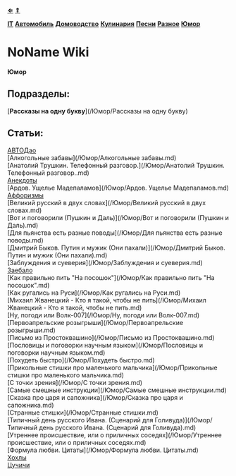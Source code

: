 [**⇐**](../index.md)
[**⇑**](/index.md)

[**IT**](/IT)
[**Автомобиль**](/Автомобиль)
[**Домоводство**](/Домоводство)
[**Кулинария**](/Кулинария)
[**Песни**](/Песни)
[**Разное**](/Разное)
[**Юмор**](/Юмор)

# NoName Wiki
**Юмор**

## Подразделы:
[**Рассказы на одну букву**](/Юмор/Рассказы на одну букву)  

## Статьи:
[АВТОДао](/Юмор/АВТОДао.md)  
[Алкогольные забавы](/Юмор/Алкогольные забавы.md)  
[Анатолий Трушкин. Телефонный разговор.](/Юмор/Анатолий Трушкин. Телефонный разговор..md)  
[Анекдоты](/Юмор/Анекдоты.md)  
[Ардов. Ущелье Мадепаламов](/Юмор/Ардов. Ущелье Мадепаламов.md)  
[Аффоризмы](/Юмор/Аффоризмы.md)  
[Великий русский в двух словах](/Юмор/Великий русский в двух словах.md)  
[Вот и поговорили (Пушкин и Даль)](/Юмор/Вот и поговорили (Пушкин и Даль).md)  
[Для пьянства есть разные поводы](/Юмор/Для пьянства есть разные поводы.md)  
[Дмитрий Быков. Путин и мужик (Они пахали)](/Юмор/Дмитрий Быков. Путин и мужик (Они пахали).md)  
[Заблуждения и суеверия](/Юмор/Заблуждения и суеверия.md)  
[Заебало](/Юмор/Заебало.md)  
[Как правильно пить "На посошок"](/Юмор/Как правильно пить "На посошок".md)  
[Как ругались на Руси](/Юмор/Как ругались на Руси.md)  
[Михаил Жванецкий - Кто я такой, чтобы не пить](/Юмор/Михаил Жванецкий - Кто я такой, чтобы не пить.md)  
[Ну, погоди или Волк-007](/Юмор/Ну, погоди или Волк-007.md)  
[Первоапрельские розыгрыши](/Юмор/Первоапрельские розыгрыши.md)  
[Письмо из Простоквашино](/Юмор/Письмо из Простоквашино.md)  
[Пословицы и поговорки научным языком](/Юмор/Пословицы и поговорки научным языком.md)  
[Похудеть быстро](/Юмор/Похудеть быстро.md)  
[Прикольные стишки про маленького мальчика](/Юмор/Прикольные стишки про маленького мальчика.md)  
[С точки зрения](/Юмор/С точки зрения.md)  
[Самые смешные инструкции](/Юмор/Самые смешные инструкции.md)  
[Сказка про царя и сапожника](/Юмор/Сказка про царя и сапожника.md)  
[Странные стишки](/Юмор/Странные стишки.md)  
[Типичный день русского Ивана. (Сценарий для Голивуда)](/Юмор/Типичный день русского Ивана. (Сценарий для Голивуда).md)  
[Утреннее происшествие, или о приличных соседях](/Юмор/Утреннее происшествие, или о приличных соседях.md)  
[Формула любви. Цитаты](/Юмор/Формула любви. Цитаты.md)  
[Хохлы](/Юмор/Хохлы.md)  
[Цучичи](/Юмор/Цучичи.md)  
